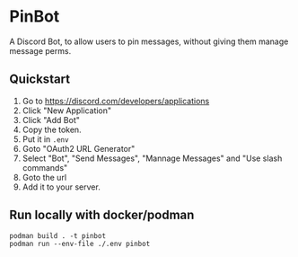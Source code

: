 # PinBot

A Discord Bot, to allow users to pin messages, without giving them manage message perms.

## Quickstart

1. Go to <https://discord.com/developers/applications>
2. Click "New Application"
3. Click "Add Bot" 
4. Copy the token.
5. Put it in `.env`
6. Goto "OAuth2 URL Generator"
7. Select "Bot", "Send Messages", "Mannage Messages" and "Use slash commands"
8. Goto the url
9. Add it to your server.

## Run locally with docker/podman

```
podman build . -t pinbot
podman run --env-file ./.env pinbot
```


